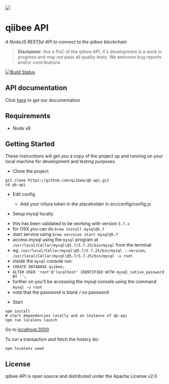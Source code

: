 ![](https://avatars3.githubusercontent.com/u/31820267?v=4&s=100)

# qiibee API

*A NodeJS RESTful API to connect to the qiibee blockchain*

> **Disclaimer**: this a PoC of the qiibee API, it's development is a work in progress and may not pass all quality tests. We welcome bug reports and/or contributions


[![Build Status](https://travis-ci.org/qiibee/qb-contracts.svg?branch=master)](https://travis-ci.org/qiibee/qb-api)

## API documentation
Click [here](https://api.qiibee.com/) to get our documentation

## Requirements

- Node v8

## Getting Started

These instructions will get you a copy of the project up and running on your local machine for development and testing purposes.

* Clone the project
```console
git clone https://github.com/qiibee/qb-api.git
cd qb-api
```

* Edit config
  - Add your infura token in the placeholder in src/config/config.js

* Setup mysql locally
 - this has been validated to be working with version `5.7.x`
 - for OSX you can do `brew install mysql@5.7`
 - start service using `brew services start mysql@5.7`
 - access mysql using the `mysql` program at `/usr/local/Cellar/mysql\@5.7/5.7.25/bin/mysql` from the terminal
  - eg. `/usr/local/Cellar/mysql\@5.7/5.7.25/bin/mysql --version`, `/usr/local/Cellar/mysql\@5.7/5.7.25/bin/mysql -u root`
 - inside the `mysql` console run:
  - `CREATE DATABASE qiibee;`
  - `ALTER USER 'root'@'localhost' IDENTIFIED WITH mysql_native_password BY '';`
 - further on you'll be accessing the mysql console using the command `mysql -u root`
 - note that the password is blank / no password

* Start

```console
npm install
# start dependencies locally and an instance of qb-api
npm run localenv launch
```

Go to [localhost:3000](http://localhost:3000)

To run a transaction and fetch the history do:

```console
npm localenv seed
```

## License 

qiibee API is open source and distributed under the Apache License v2.0

  [node.js]: <http://nodejs.org>
